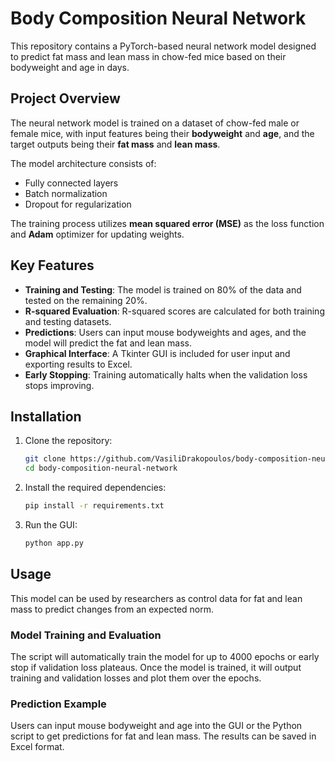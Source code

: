 
# Body Composition Neural Network

This repository contains a PyTorch-based neural network model designed to predict fat mass and lean mass in chow-fed mice based on their bodyweight and age in days.

## Project Overview

The neural network model is trained on a dataset of chow-fed male or female mice, with input features being their **bodyweight** and **age**, and the target outputs being their **fat mass** and **lean mass**.

The model architecture consists of:
- Fully connected layers
- Batch normalization
- Dropout for regularization

The training process utilizes **mean squared error (MSE)** as the loss function and **Adam** optimizer for updating weights.

## Key Features
- **Training and Testing**: The model is trained on 80% of the data and tested on the remaining 20%.
- **R-squared Evaluation**: R-squared scores are calculated for both training and testing datasets.
- **Predictions**: Users can input mouse bodyweights and ages, and the model will predict the fat and lean mass.
- **Graphical Interface**: A Tkinter GUI is included for user input and exporting results to Excel.
- **Early Stopping**: Training automatically halts when the validation loss stops improving.

## Installation

1. Clone the repository:
    ```bash
    git clone https://github.com/VasiliDrakopoulos/body-composition-neural-network.git
    cd body-composition-neural-network
    ```

2. Install the required dependencies:
    ```bash
    pip install -r requirements.txt
    ```

3. Run the GUI:
    ```bash
    python app.py
    ```

## Usage

This model can be used by researchers as control data for fat and lean mass to predict changes from an expected norm.

### Model Training and Evaluation

The script will automatically train the model for up to 4000 epochs or early stop if validation loss plateaus. Once the model is trained, it will output training and validation losses and plot them over the epochs.

### Prediction Example

Users can input mouse bodyweight and age into the GUI or the Python script to get predictions for fat and lean mass. The results can be saved in Excel format.





